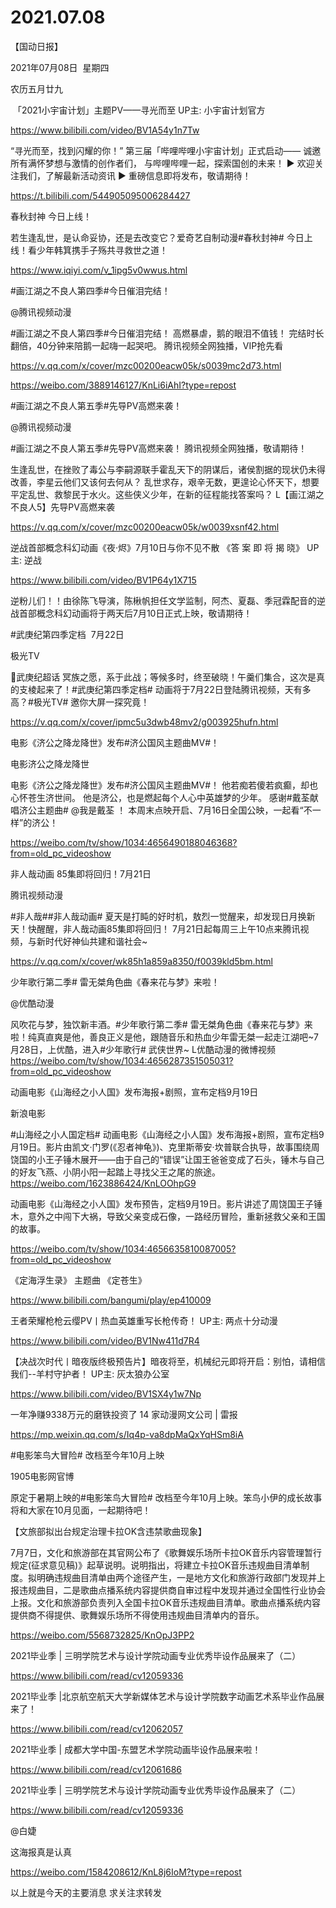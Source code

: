 ﻿#  2021.07.08
【国动日报】

2021年07月08日  星期四


农历五月廿九


 「2021小宇宙计划」主题PV——寻光而至 UP主: 小宇宙计划官方

https://www.bilibili.com/video/BV1A54y1n7Tw




“寻光而至，找到闪耀的你！”
第三届「哔哩哔哩小宇宙计划」正式启动——
诚邀所有满怀梦想与激情的创作者们，
与哔哩哔哩一起，探索国创的未来！
► 欢迎关注我们，了解最新活动资讯
► 重磅信息即将发布，敬请期待！

https://t.bilibili.com/544905095006284427

春秋封神 今日上线！

若生逢乱世，是认命妥协，还是去改变它？爱奇艺自制动漫#春秋封神# 今日上线！看少年韩箕携手子殇共寻救世之道！

https://www.iqiyi.com/v_1ipg5v0wwus.html

#画江湖之不良人第四季#今日催泪完结！

@腾讯视频动漫 


#画江湖之不良人第四季#今日催泪完结！
高燃暴虐，鹅的眼泪不值钱！
完结时长翻倍，40分钟来陪鹅一起嗨一起哭吧。
腾讯视频全网独播，VIP抢先看

https://v.qq.com/x/cover/mzc00200eacw05k/s0039mc2d73.html

https://weibo.com/3889146127/KnLi6iAhI?type=repost

#画江湖之不良人第五季#先导PV高燃来袭！


@腾讯视频动漫                            

#画江湖之不良人第五季#先导PV高燃来袭！
腾讯视频全网独播，敬请期待！

生逢乱世，在挫败了毒公与李嗣源联手霍乱天下的阴谋后，诸侯割据的现状仍未得改善，李星云他们又该何去何从？
乱世求存，艰辛无数，更遑论心怀天下，想要平定乱世、救黎民于水火。这些侠义少年，在新的征程能找答案吗？
L【画江湖之不良人5】先导PV高燃来袭

https://v.qq.com/x/cover/mzc00200eacw05k/w0039xsnf42.html

逆战首部概念科幻动画《夜·烬》7月10日与你不见不散
《答 案 即 将 揭 晓》 UP主: 逆战

https://www.bilibili.com/video/BV1P64y1X715

逆粉儿们！！由徐陈飞导演，陈楸帆担任文学监制，阿杰、夏磊、季冠霖配音的逆战首部概念科幻动画将于两天后7月10日正式上映，敬请期待！

#武庚纪第四季定档  7月22日

极光TV                      


武庚纪超话 冥族之愿，系于此战；等候多时，终至破晓！午羹们集合，这次是真的支棱起来了！#武庚纪第四季定档# 动画将于7月22日登陆腾讯视频，天有多高？#极光TV# 邀你大屏一探究竟！

https://v.qq.com/x/cover/ipmc5u3dwb48mv2/g003925hufn.html




电影《济公之降龙降世》发布#济公国风主题曲MV#！

电影济公之降龙降世             


电影《济公之降龙降世》发布#济公国风主题曲MV#！
他若痴若傻若疯癫，却也心怀苍生济世间。
他是济公，也是燃起每个人心中英雄梦的少年。
感谢#戴荃献唱济公主题曲# @我是戴荃 ！
本周末点映开启、7月16日全国公映，一起看“不一样”的济公！

https://weibo.com/tv/show/1034:4656490188046368?from=old_pc_videoshow

非人哉动画 85集即将回归！7月21日

腾讯视频动漫                 


#非人哉##非人哉动画# 夏天是打盹的好时机，敖烈一觉醒来，却发现日月换新天！快醒醒，非人哉动画85集即将回归！
7月21日起每周三上午10点来腾讯视频，与新时代好神仙共建和谐社会~

https://v.qq.com/x/cover/wk85h1a859a8350/f0039kld5bm.html

少年歌行第二季# 雷无桀角色曲《春来花与梦》来啦！

@优酷动漫    


风吹花与梦，独饮新丰酒。#少年歌行第二季# 雷无桀角色曲《春来花与梦》来啦！纯真直爽是他，善良正义是他，跟随音乐和热血少年雷无桀一起走江湖吧~7月28日，上优酷，进入#少年歌行# 武侠世界~ L优酷动漫的微博视频     https://weibo.com/tv/show/1034:4656287351505031?from=old_pc_videoshow                                    

动画电影《山海经之小人国》发布海报+剧照，宣布定档9月19日

新浪电影              


#山海经之小人国定档# 动画电影《山海经之小人国》发布海报+剧照，宣布定档9月19日。影片由凯文·门罗(《忍者神龟》)、克里斯蒂安·坎普联合执导，故事围绕周饶国的小王子锤木展开——由于自己的“错误”让国王爸爸变成了石头，锤木与自己的好友飞燕、小阴小阳一起踏上寻找父王之尾的旅途。https://weibo.com/1623886424/KnLOOhpG9

动画电影《山海经之小人国》发布预告，定档9月19日。影片讲述了周饶国王子锤木，意外之中闯下大祸，导致父亲变成石像，一路经历冒险，重新拯救父亲和王国的故事。

https://weibo.com/tv/show/1034:4656635810087005?from=old_pc_videoshow

《定海浮生录》 主题曲 《定苍生》

https://www.bilibili.com/bangumi/play/ep410009

王者荣耀枪枪云缨PV丨热血英雄重写长枪传奇！ UP主: 两点十分动漫

https://www.bilibili.com/video/BV1Nw411d7R4

【决战次时代丨暗夜版终极预告片】暗夜将至，机械纪元即将开启：别怕，请相信我们--羊村守护者！ UP主: 灰太狼办公室

https://www.bilibili.com/video/BV1SX4y1w7Np

一年净赚9338万元的磨铁投资了 14 家动漫网文公司 | 雷报

https://mp.weixin.qq.com/s/Iq4p-va8dpMaQxYqHSm8iA

#电影笨鸟大冒险# 改档至今年10月上映

1905电影网官博                   


原定于暑期上映的#电影笨鸟大冒险# 改档至今年10月上映。笨鸟小伊的成长故事将和大家在10月见面，一起期待吧！

【文旅部拟出台规定治理卡拉OK含违禁歌曲现象】

7月7日，文化和旅游部在其官网公布了《歌舞娱乐场所卡拉OK音乐内容管理暂行规定(征求意见稿)》起草说明。说明指出，将建立卡拉OK音乐违规曲目清单制度。拟明确违规曲目清单由两个途径产生，一是地方文化和旅游行政部门发现并上报违规曲目，二是歌曲点播系统内容提供商自审过程中发现并通过全国性行业协会上报。文化和旅游部负责列入全国卡拉OK音乐违规曲目清单。歌曲点播系统内容提供商不得提供、歌舞娱乐场所不得使用违规曲目清单内的音乐。

https://weibo.com/5568732825/KnOpJ3PP2

2021毕业季 | 三明学院艺术与设计学院动画专业优秀毕设作品展来了（二）

https://www.bilibili.com/read/cv12059336

2021毕业季 |北京航空航天大学新媒体艺术与设计学院数字动画艺术系毕业作品展来了！

https://www.bilibili.com/read/cv12062057


2021毕业季 | 成都大学中国-东盟艺术学院动画毕设作品展来啦！

https://www.bilibili.com/read/cv12061686


2021毕业季 | 三明学院艺术与设计学院动画专业优秀毕设作品展来了（二）

https://www.bilibili.com/read/cv12059336

@白婕


这海报真是认真

https://weibo.com/1584208612/KnL8j6IoM?type=repost

以上就是今天的主要消息
求关注求转发
















